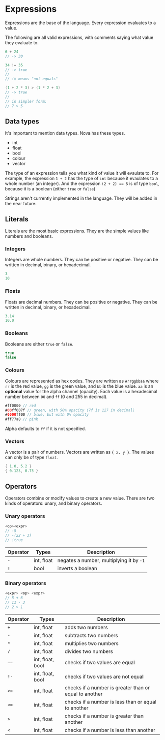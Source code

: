 # Expressions

Expressions are the base of the language. Every expression evaluates to a value.

The following are all valid expressions, with comments saying what value they evaluate to.

```swift
6 + 24
// -> 30

34 != 35
// -> true
//
// != means "not equals"

(1 + 2 * 3) > (1 * 2 + 3)
// -> true
//
// in simpler form:
// 7 > 5
```

## Data types

It's important to mention data types. Nova has these types.

-   int
-   float
-   bool
-   colour
-   vector

The type of an expression tells you what kind of value it will evaulate to. For example, the expression `1 + 2` has the type of `int` because it evaulates to a whole number (an integer). And the expression `(2 + 2) == 5` is of type `bool`, because it is a boolean (either `true` or `false`)

Strings aren't currently implemented in the language. They will be added in the near future.

## Literals

Literals are the most basic expressions. They are the simple values like numbers and booleans.

### Integers

Integers are whole numbers. They can be positive or negative. They can be written in decimal, binary, or hexadecimal.

```swift
3
10
```

### Floats

Floats are decimal numbers. They can be positive or negative. They can be written in decimal, binary, or hexadecimal.

```swift
3.14
10.0
```

### Booleans

Booleans are either `true` or `false`.

```swift
true
false
```

### Colours

Colours are represented as hex codes. They are written as `#rrggbbaa` where `rr` is the red value, `gg` is the green value, and `bb` is the blue value. `aa` is an **optional** value for the alpha channel (opacity). Each value is a hexadecimal number between `00` and `ff` (0 and 255 in decimal).

```swift
#ff0000 // red
#00ff007f // green, with 50% opacity (7f is 127 in decimal)
#0000ff00 // blue, but with 0% opacity
#ff77a8 // pink
```

Alpha defaults to `ff` if it is not specified.

### Vectors

A vector is a pair of numbers. Vectors are written as `{ x, y }`. The values can only be of type `float`.

```swift
{ 1.0, 5.2 }
{ 0.123, 0.75 }
```

## Operators

Operators combine or modify values to create a new value. There are two kinds of operators: unary, and binary operators.

### Unary operators

```swift
<op><expr>
// -5
// -(22 + 3)
// !true
```

| Operator | Types      | Description                              |
| -------- | ---------- | ---------------------------------------- |
| `-`      | int, float | negates a number, multiplying it by `-1` |
| `!`      | bool       | inverts a boolean                        |

### Binary operators

```swift
<expr> <op> <expr>
// 5 + 6
// 11 - 3
// 2 > 1
```

| Operator | Types            | Description                                            |
| -------- | ---------------- | ------------------------------------------------------ |
| `+`      | int, float       | adds two numbers                                       |
| `-`      | int, float       | subtracts two numbers                                  |
| `*`      | int, float       | multiplies two numbers                                 |
| `/`      | int, float       | divides two numbers                                    |
| `==`     | int, float, bool | checks if two values are equal                         |
| `!-`     | int, float, bool | checks if two values are not equal                     |
| `>=`     | int, float       | checks if a number is greater than or equal to another |
| `<=`     | int, float       | checks if a number is less than or equal to another    |
| `>`      | int, float       | checks if a number is greater than another             |
| `<`      | int, float       | checks if a number is less than another                |
